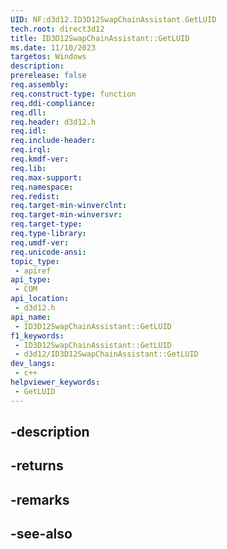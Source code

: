 ```yaml
---
UID: NF:d3d12.ID3D12SwapChainAssistant.GetLUID
tech.root: direct3d12
title: ID3D12SwapChainAssistant::GetLUID
ms.date: 11/10/2023
targetos: Windows
description: 
prerelease: false
req.assembly: 
req.construct-type: function
req.ddi-compliance: 
req.dll: 
req.header: d3d12.h
req.idl: 
req.include-header: 
req.irql: 
req.kmdf-ver: 
req.lib: 
req.max-support: 
req.namespace: 
req.redist: 
req.target-min-winverclnt: 
req.target-min-winversvr: 
req.target-type: 
req.type-library: 
req.umdf-ver: 
req.unicode-ansi: 
topic_type:
 - apiref
api_type:
 - COM
api_location:
 - d3d12.h
api_name:
 - ID3D12SwapChainAssistant::GetLUID
f1_keywords:
 - ID3D12SwapChainAssistant::GetLUID
 - d3d12/ID3D12SwapChainAssistant::GetLUID
dev_langs:
 - c++
helpviewer_keywords:
 - GetLUID
---
```


## -description

## -returns

## -remarks

## -see-also

